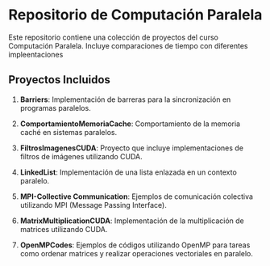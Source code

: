 # Repositorio de Computación Paralela

Este repositorio contiene una colección de proyectos del curso Computación Paralela. Incluye comparaciones de tiempo con diferentes impleentaciones

## Proyectos Incluidos

1. **Barriers**: Implementación de barreras para la sincronización en programas paralelos.

2. **ComportamientoMemoriaCache**: Comportamiento de la memoria caché en sistemas paralelos.

3. **FiltrosImagenesCUDA**: Proyecto que incluye implementaciones de filtros de imágenes utilizando CUDA.

4. **LinkedList**: Implementación de una lista enlazada en un contexto paralelo.

5. **MPI-Collective Communication**: Ejemplos de comunicación colectiva utilizando MPI (Message Passing Interface).

6. **MatrixMultiplicationCUDA**: Implementación de la multiplicación de matrices utilizando CUDA.

7. **OpenMPCodes**: Ejemplos de códigos utilizando OpenMP para tareas como ordenar matrices y realizar operaciones vectoriales en paralelo.
